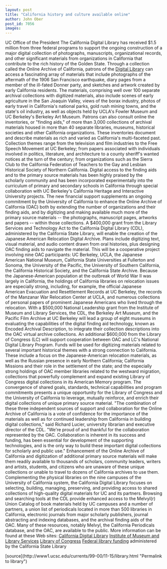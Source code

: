 ```yaml
---
layout: post
title: "California history and culture available online"
author: John Ober
post_id: 7056
images:
---
```


<p>
  UC Office of the President The California Digital Library has received $1.5 million from three federal programs to support the ongoing construction of a major digital collection of photographs, manuscripts, organizational records, and other significant materials from organizations in California that contribute to the rich history of the Golden State. Through a collection called the Online Archive of California, patrons of the <a href="http://www.cdlib.org">Digital Library</a> can access a fascinating array of materials that include photographs of the aftermath of the 1906 San Francisco earthquake, diary pages from a member of the ill-fated Donner party, and sketches and artwork created by early California residents. The materials, comprising well over 100 separate archival collections with digitized materials, also include scenes of early agriculture in the San Joaquin Valley, views of the borax industry, photos of early travel in California's national parks, gold rush mining towns, and the state's oil industry, as well as objects held by UCLA's Fowler Museum and UC Berkeley's Berkeley Art Museum. Patrons can also consult online the inventories, or "finding aids," of more than 3,000 collections of archival materials housed in more than 40 separate libraries, museums, historical societies and other California organizations. These inventories document and describe materials as rich and varied as California's multi-faceted past. Collection themes range from the television and film industries to the Free Speech Movement at UC Berkeley; from papers associated with individuals involved in politics, literature, and architecture to a county sheriff's wanted notices at the turn of the century; from organizations such as the Sierra Club to the California Federation of Teachers to the Gay and Lesbian Historical Society of Northern California. Digital access to the finding aids and to the primary source materials has been highly praised by the scholarly community and has been incorporated experimentally into the curriculum of primary and secondary schools in California through special collaboration with UC Berkeley's California Heritage and Interactive University projects. The new financial support supplements an ongoing commitment by the University of California to enhance the Online Archive of California (OAC) both by extending the number of organizations and their finding aids, and by digitizing and making available much more of the primary source materials -- the photographs, manuscript pages, artworks and papers -- within those collections. A $400,000 grant from the Library Services and Technology Act to the California Digital Library (CDL), administered by the California State Library, will enable the creation of the Japanese American Relocation Digital Archive. Plans include digitizing text, visual material, and audio content drawn from oral histories, plus designing OAC finding aids to navigate the material. This will be a cooperative project involving nine OAC participants: UC Berkeley, UCLA, the Japanese American National Museum, California State Universities at Fullerton and Sonoma, the University of the Pacific, the University of Southern California, the California Historical Society, and the California State Archive. Because the Japanese-American population at the outbreak of World War II was largely in California, the holdings of California libraries on relocation issues are especially strong, including, for example, the official Japanese American Evacuation and Resettlement Records at UC Berkeley, the records of the Manzanar War Relocation Center at UCLA, and numerous collections of personal papers of prominent Japanese Americans who lived through the relocation. With a $500,000 National Leadership grant from the Institute of Museum and Library Services, the CDL, the Berkeley Art Museum, and the Pacific Film Archive at UC Berkeley will lead a group of eight museums in evaluating the capabilities of the digital finding aid technology, known as Encoded Archival Description, to integrate their collection descriptions into the OAC virtual archive collections. An additional $600,000 from the Library of Congress (LC) will support cooperation between OAC and LC's National Digital Library Program. Funds will be used for digitizing materials related to several important historical themes with a strong connection to California. These include a focus on the Japanese-American relocation materials, as well as the Russian presence in early Northern California; California Missions and their role in the settlement of the state; and the especially strong holdings of OAC member libraries related to the westward migration, collections that powerfully complement and expand existing Library of Congress digital collections in its American Memory program. The convergence of shared goals, standards, technical capabilities and program commitments presents a unique opportunity for the Library of Congress and the University of California to leverage, mutually reinforce, and enrich their digital collections of unique primary source material. "The combination of these three independent sources of support and collaboration for the Online Archive of California is a vote of confidence for the importance of the materials as well as for continued leadership from California in building digital collections," said Richard Lucier, university librarian and executive director of the CDL. "We're proud of and thankful for the collaboration represented by the OAC. Collaboration is inherent in its success and funding, has been essential for development of the supporting technologies, and is the only way to build these important digital collections for scholarly and public use." Enhancement of the Online Archive of California and digitization of additional primary source materials will make them readily available to thousands of scholars, community leaders, writers and artists, students, and citizens who are unaware of these unique collections or unable to travel to dozens of California archives to use them. Complementing the physical libraries on the nine campuses of the University of California system, the California Digital Library focuses on selecting, building, managing, preserving, and providing access to shared collections of high-quality digital materials for UC and its partners. Browsing and searching tools at the CDL provide enhanced access to the Melvyl(r) Union Catalog of book materials held by UC campuses and a number of partners, a union list of periodicals located in more than 500 libraries in California, electronic journals from major scholarly publishers, journal abstracting and indexing databases, and the archival finding aids of the OAC. Many of these resources, notably Melvyl, the California Periodicals database, and the OAC, are available to the public. More information can be found at these Web sites: <a href="http://www.cdlib.org">California Digital Library</a> <a href="http://www.imls.fed.us">Institute of Museum and Library Services</a> <a href="http://www.loc.gov">Library of Congress</a> <a href="http://www.library.ca.gov/html/grants.html">Federal library funding</a> administered by the California State Library
</p>
<p>

</p>
[source](http://www1.ucsc.edu/currents/99-00/11-15/library.html "Permalink to library")
